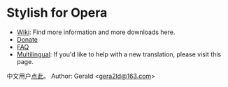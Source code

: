Stylish for Opera
===

* [Wiki](http://github.com/gera2ld/Stylish-for-Maxthon/wiki): Find more information and more downloads here.
* [Donate](https://me.alipay.com/gera2ld)
* [FAQ](http://github.com/gera2ld/Stylish-for-Maxthon/wiki/FAQ)
* [Multilingual](http://github.com/gera2ld/Stylish-for-Opera/wiki/i18n): If you'd like to help with a new translation, please visit this page.

中文用户[点此](http://lonelyatom.diandian.com/addons/maxthon/stylish-zh)。
Author: Gerald \<<gera2ld@163.com>\>
